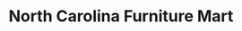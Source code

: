 ---
title: "North Carolina Furniture Mart"
url: /bixby/north-carolina-furniture-mart/
shop: furniture
---
